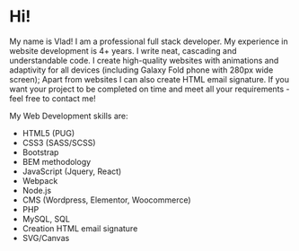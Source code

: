 # Hi!
My name is Vlad!
I am a professional full stack developer.
My experience in website development is 4+ years.
I write neat, cascading and understandable code.
I create high-quality websites with animations and adaptivity for all devices (including Galaxy Fold phone with 280px wide screen);
Apart from websites I can also create HTML email signature.
If you want your project to be completed on time and meet all your requirements - feel free to contact me!

My Web Development skills are:
- HTML5 (PUG)
- CSS3 (SASS/SCSS)
- Bootstrap
- BEM methodology
- JavaScript (Jquery, React)
- Webpack
- Node.js
- CMS (Wordpress, Elementor, Woocommerce)
- PHP
- MySQL, SQL
- Creation HTML email signature
- SVG/Canvas
